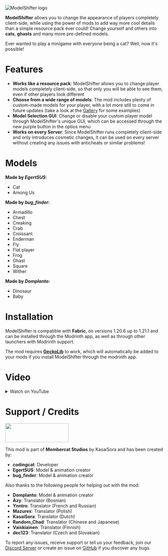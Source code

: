 ![ModelShifter logo](https://cdn.modrinth.com/data/cached_images/888292da4e7ddbd4c317c56bce131c7dacd60260.png)

**ModelShifter** allows you to change the appearance of players completely client-side, while using the power of mods to add way more cool details than a simple resource pack ever could! Change yourself and others into **cats**, **ghasts** and many more pre-defined models.

Ever wanted to play a minigame with everyone being a cat? Well, now it's possible!

# Features
- **Works like a resource pack**: ModelShifter allows you to change player models completely client-side, so that only you will be able to see them, even if other players look different
- **Choose from a wide range of models**: The mod includes plenty of custom-made models for your player, with a lot more still to come in future updates (take a look at the [Gallery](https://modrinth.com/mod/model-shifter/gallery) for some examples)
- **Model Selection GUI**: Change or disable your custom player model through ModelShifter's unique GUI, which can be accessed through the new purple button in the optios menu
- **Works on every Server**: Since ModelShifter runs completely client-side and only introduces cosmetic changes, it can be used on every server without creating any issues with anticheats or similar problems!

# Models
**Made by *EgertSUS*:**
- Cat
- Among Us

**Made by *bug_finder*:**
- Armadillo
- Chest
- Creaking
- Crab
- Croissant
- Enderman
- Fly
- Flat player
- Frog
- Ghast
- Square
- Wither

**Made by *Domplanto*:**
- Dinosaur
- Baby

# Installation
ModelShifter is compatible with **Fabric**, on versions 1.20.6 up to 1.21.1 and can be installed through the Modrinth app, as well as through other launchers with Modrinth support.

The mod requires [**GeckoLib**](https://modrinth.com/mod/geckolib) to work, which will automatically be added to your mods if you install ModelShifter through the modrinth app.

# Video
<details>
<summary>Watch on YouTube</summary>
<iframe width="560" height="315" src="https://www.youtube-nocookie.com/embed/vvEL9Lems4o" title="YouTube video player" frameborder="0" allow="accelerometer; autoplay; clipboard-write; encrypted-media; gyroscope; picture-in-picture; web-share" allowfullscreen></iframe>
</details>

# Support / Credits
[<img src="https://codingcat2468.github.io/assets/images/membercat_studios.png" height="60" width="200"/>](https://membercat.com)

This mod is part of **Membercat Studios** by KasaiSora and has been created by:
- **codingcat**: Developer
- **EgertSUS**: Model & animation creator
- **bug_finder**: Model & animation creator

Also thanks to the following people for helping out with the mod:
- **Domplanto**: Model & animation creator
- **Azy**: Translator (Bosnian)
- **Ynntro**: Translator (French and Russian)
- **Mazurex**: Translator (Polish)
- **KasaiSora**: Translator (Dutch)
- **Random_Chad**: Translator (Chinese and Japanese)
- **Vaiskiainen**: Translator (Finnish)
- **dec123**: Translator (Czech and Slovakian)

To report any issues, receive support or tell us your feedback, join our [Discord Server](https://dc.kasai.gg/) or create an issue on [GitHub](https://github.com/codingcat2468/ModelShifter/issues) if you discover any bugs.
